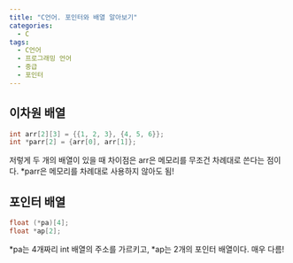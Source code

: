 ```yaml
---
title: "C언어. 포인터와 배열 알아보기"
categories:
  - C
tags:
  - C언어
  - 프로그래밍 언어
  - 중급
  - 포인터
---
```


## 이차원 배열

```c
int arr[2][3] = {{1, 2, 3}, {4, 5, 6}};
int *parr[2] = {arr[0], arr[1]};
```

저렇게 두 개의 배열이 있을 때 차이점은 arr은 메모리를 무조건 차례대로 쓴다는 점이다. *parr은 메모리를 차례대로 사용하지 않아도 됨!

## 포인터 배열

```c
float (*pa)[4];
float *ap[2];
```

*pa는 4개짜리 int 배열의 주소를 가르키고, *ap는 2개의 포인터 배열이다. 매우 다름!